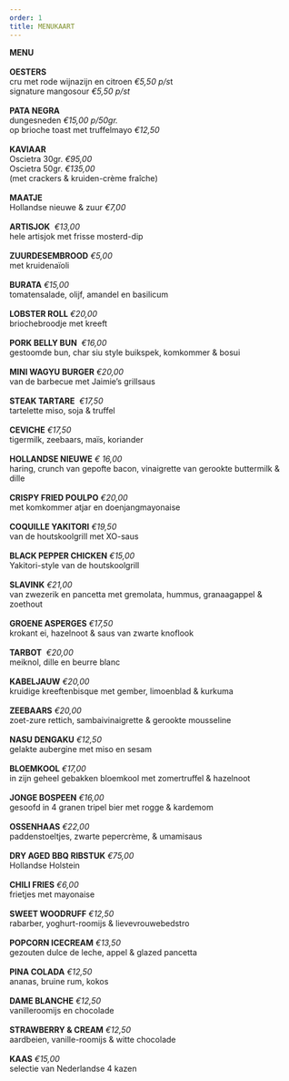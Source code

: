 ```yaml
---
order: 1
title: MENUKAART
---
```

**MENU** \
\
**OESTERS**\
cru met rode wijnazijn en citroen *€5,50 p/s*t\
signature mangosour *€5,50 p/st*\
\
**PATA NEGRA**\
dungesneden *€15,00 p/50gr.*\
op brioche toast met truffelmayo *€12,50*\
\
**KAVIAAR**\
Oscietra 30gr. *€95,00*\
Oscietra 50gr. *€135,00*\
(met crackers & kruiden-crème fraîche)\
\
**MAATJE** \
Hollandse nieuwe & zuur *€7,00*\
\
**ARTISJOK**  *€13,00*\
hele artisjok met frisse mosterd-dip\
\
**ZUURDESEMBROOD** *€5,00*\
met kruidenaïoli\
\
**BURATA** *€15,00*\
tomatensalade, olijf, amandel en basilicum           \
\
**LOBSTER ROLL** *€20,00*\
briochebroodje met kreeft\
\
**PORK BELLY BUN**  *€16,00*\
gestoomde bun, char siu style buikspek, komkommer & bosui\
\
**MINI WAGYU BURGER** *€20,00*\
van de barbecue met Jaimie’s grillsaus\
\
**STEAK TARTARE**  *€17,50*\
tartelette miso, soja & truffel\
\
**CEVICHE** *€17,50*\
tigermilk, zeebaars, maïs, koriander\
\
**HOLLANDSE NIEUWE** *€ 16,00*\
haring, crunch van gepofte bacon, vinaigrette van gerookte buttermilk & dille\
\
**CRISPY FRIED POULPO** *€20,00*\
met komkommer atjar en doenjangmayonaise\
\
**COQUILLE YAKITORI** *€19,50* \
van de houtskoolgrill met XO-saus\
\
**BLACK PEPPER CHICKEN** *€15,00*\
Yakitori-style van de houtskoolgrill\
\
**SLAVINK** *€21,00* \
van zwezerik en pancetta met gremolata, hummus, granaagappel & zoethout \
\
**GROENE ASPERGES** *€17,50*\
krokant ei, hazelnoot & saus van zwarte knoflook\
\
**TARBOT**  *€20,00*\
meiknol, dille en beurre blanc  \
\
**KABELJAUW** *€20,00*\
kruidige kreeftenbisque met gember, limoenblad & kurkuma\
\
**ZEEBAARS** *€20,00*\
zoet-zure rettich, sambaivinaigrette & gerookte mousseline\
\
**NASU DENGAKU** *€12,50*\
gelakte aubergine met miso en sesam\
\
**BLOEMKOOL** *€17,00*\
in zijn geheel gebakken bloemkool met zomertruffel & hazelnoot\
\
**JONGE BOSPEEN** *€16,00*\
gesoofd in 4 granen tripel bier met rogge & kardemom\
\
**OSSENHAAS** *€22,00*\
paddenstoeltjes, zwarte pepercrème, & umamisaus\
\
**DRY AGED BBQ RIBSTUK** *€75,00*\
Hollandse Holstein \
\
**CHILI FRIES** *€6,00*\
frietjes met mayonaise\
\
**SWEET WOODRUFF** *€12,50*\
rabarber, yoghurt-roomijs & lievevrouwebedstro \
\
**POPCORN ICECREAM** *€13,50* \
gezouten dulce de leche, appel & glazed pancetta\
\
**PINA COLADA** *€12,50* \
ananas, bruine rum, kokos \
\
**DAME BLANCHE** *€12,50*\
vanilleroomijs en chocolade\
\
**STRAWBERRY & CREAM** *€12,50* \
aardbeien, vanille-roomijs & witte chocolade \
\
**KAAS** *€15,00*\
selectie van Nederlandse 4 kazen